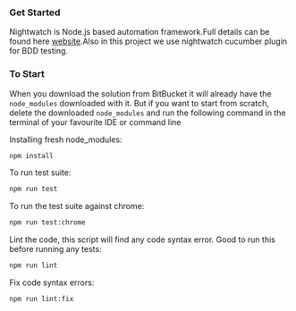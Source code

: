 ### Get Started

Nightwatch is Node.js based automation framework.Full details can be found here [website](http://nightwatchjs.org/).Also in this project we use nightwatch cucumber plugin for BDD testing.

### To Start

When you download the solution from BitBucket it will already have the `node_modules` downloaded with it.
But if you want to start from scratch, delete the downloaded `node_modules` and run the following command in the terminal of your favourite IDE or command line

Installing fresh node_modules:
```bash
npm install
```

To run test suite:

```bash
npm run test
```

To run the test suite against chrome:
```bash
npm run test:chrome
```

Lint the code, this script will find any code syntax error. Good to run this before running any tests:
```bash
npm run lint
```

Fix code syntax errors:
```bash
npm run lint:fix
```
